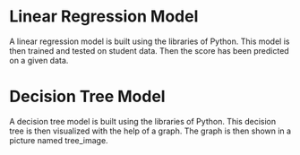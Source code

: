# Linear Regression Model 
A linear regression model is built using the libraries of Python. This model is then trained and tested on student data. Then the score has been predicted on a given data.





# Decision Tree Model
A decision tree model is built using the libraries of Python. This decision tree is then visualized with the help of a graph. The graph is then shown in a picture named tree_image.
